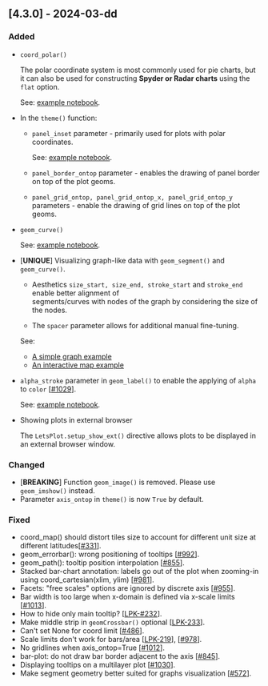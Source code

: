 ## [4.3.0] - 2024-03-dd

### Added
- `coord_polar()`

  The polar coordinate system is most commonly used for pie charts, but </br>
  it can also be used for constructing **Spyder or Radar charts** using the `flat` option.
  
  See: [example notebook](https://nbviewer.org/github/JetBrains/lets-plot/blob/master/docs/f-24a/coord_polar.ipynb).

- In the `theme()` function:
  - `panel_inset`  parameter - primarily used for plots with polar coordinates.

    See: [example notebook](https://nbviewer.org/github/JetBrains/lets-plot/blob/master/docs/f-24a/theme_panel_inset.ipynb).
  
  - `panel_border_ontop` parameter - enables the drawing of panel border on top of the plot geoms.
  - `panel_grid_ontop, panel_grid_ontop_x, panel_grid_ontop_y` parameters - enable the drawing of grid lines on top of the plot geoms.

- `geom_curve()`

  See: [example notebook](https://nbviewer.org/github/JetBrains/lets-plot/blob/master/docs/f-24a/geom_curve.ipynb).
  
- [**UNIQUE**] Visualizing graph-like data with `geom_segment()` and `geom_curve()`.
  
  - Aesthetics `size_start, size_end, stroke_start` and `stroke_end` enable better alignment of</br> 
  segments/curves with nodes of the graph by considering the size of the nodes.

  - The `spacer` parameter allows for additional manual fine-tuning.

  See:  
    - [A simple graph example](https://nbviewer.org/github/JetBrains/lets-plot/blob/master/docs/f-24a/graph_edges.ipynb)
    - [An interactive map example](https://nbviewer.org/github/JetBrains/lets-plot/blob/master/docs/f-24a/geom_curve_on_map.ipynb)

- `alpha_stroke` parameter in `geom_label()` to enable the applying of `alpha` to `color` [[#1029](https://github.com/JetBrains/lets-plot/issues/1029)].

  See: [example notebook](https://nbviewer.org/github/JetBrains/lets-plot/blob/master/docs/f-24a/geom_label_alpha_stroke.ipynb).

- Showing plots in external browser

  The `LetsPlot.setup_show_ext()` directive allows plots to be displayed in an external browser window.


### Changed

- [**BREAKING**] Function `geom_image()` is removed. Please use `geom_imshow()` instead.
- Parameter `axis_ontop` in `theme()` is now `True` by default.
         

### Fixed

- coord_map() should distort tiles size to account for different unit size at different latitudes[[#331](https://github.com/JetBrains/lets-plot/issues/331)].
- geom_errorbar(): wrong positioning of tooltips [[#992](https://github.com/JetBrains/lets-plot/issues/992)].
- geom_path(): tooltip position interpolation [[#855](https://github.com/JetBrains/lets-plot/issues/855)].
- Stacked bar-chart annotation: labels go out of the plot when zooming-in using coord_cartesian(xlim, ylim) [[#981](https://github.com/JetBrains/lets-plot/issues/981)].
- Facets: "free scales" options are ignored by discrete axis [[#955](https://github.com/JetBrains/lets-plot/issues/955)].
- Bar width is too large when x-domain is defined via x-scale limits [[#1013](https://github.com/JetBrains/lets-plot/issues/1013)].
- How to hide only main tooltip? [[LPK-#232](https://github.com/JetBrains/lets-plot-kotlin/issues/232)].
- Make middle strip in `geomCrossbar()` optional [[LPK-233](https://github.com/JetBrains/lets-plot-kotlin/issues/233)].
- Can't set None for coord limit [[#486](https://github.com/JetBrains/lets-plot/issues/486)].
- Scale limits don't work for bars/area [[LPK-219](https://github.com/JetBrains/lets-plot-kotlin/issues/219)], [[#978](https://github.com/JetBrains/lets-plot/issues/978)]. 
- No gridlines when axis_ontop=True [[#1012](https://github.com/JetBrains/lets-plot/issues/1012)].
- bar-plot: do not draw bar border adjacent to the axis [[#845](https://github.com/JetBrains/lets-plot/issues/845)].
- Displaying tooltips on a multilayer plot [[#1030](https://github.com/JetBrains/lets-plot/issues/1030)].
- Make segment geometry better suited for graphs visualization [[#572](https://github.com/JetBrains/lets-plot/issues/572)].